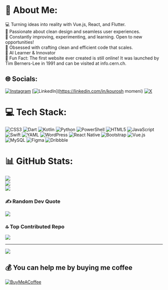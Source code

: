 # 💫 About Me:
💻 Turning ideas into reality with Vue.js, React, and Flutter.<br>🎨 Passionate about clean design and seamless user experiences.<br>🔧 Constantly improving, experimenting, and learning. Open to new opportunities!<br>🌟 Obsessed with crafting clean and efficient code that scales.<br>🤖 AI Learner & Innovator<br>🤡 Fun Fact: The first website ever created is still online! It was launched by Tim Berners-Lee in 1991 and can be visited at info.cern.ch.


## 🌐 Socials:
[![Instagram](https://img.shields.io/badge/Instagram-%23E4405F.svg?logo=Instagram&logoColor=white)](https://instagram.com/kowurowsh) [![LinkedIn](https://img.shields.io/badge/LinkedIn-%230077B5.svg?logo=linkedin&logoColor=white)](https://linkedin.com/in/kourosh momeni) [![X](https://img.shields.io/badge/X-black.svg?logo=X&logoColor=white)](https://x.com/kowurowsh) 

# 💻 Tech Stack:
![CSS3](https://img.shields.io/badge/css3-%231572B6.svg?style=for-the-badge&logo=css3&logoColor=white) ![Dart](https://img.shields.io/badge/dart-%230175C2.svg?style=for-the-badge&logo=dart&logoColor=white) ![Kotlin](https://img.shields.io/badge/kotlin-%237F52FF.svg?style=for-the-badge&logo=kotlin&logoColor=white) ![Python](https://img.shields.io/badge/python-3670A0?style=for-the-badge&logo=python&logoColor=ffdd54) ![PowerShell](https://img.shields.io/badge/PowerShell-%235391FE.svg?style=for-the-badge&logo=powershell&logoColor=white) ![HTML5](https://img.shields.io/badge/html5-%23E34F26.svg?style=for-the-badge&logo=html5&logoColor=white) ![JavaScript](https://img.shields.io/badge/javascript-%23323330.svg?style=for-the-badge&logo=javascript&logoColor=%23F7DF1E) ![Swift](https://img.shields.io/badge/swift-F54A2A?style=for-the-badge&logo=swift&logoColor=white) ![YAML](https://img.shields.io/badge/yaml-%23ffffff.svg?style=for-the-badge&logo=yaml&logoColor=151515) ![WordPress](https://img.shields.io/badge/WordPress-%23117AC9.svg?style=for-the-badge&logo=WordPress&logoColor=white) ![React Native](https://img.shields.io/badge/react_native-%2320232a.svg?style=for-the-badge&logo=react&logoColor=%2361DAFB) ![Bootstrap](https://img.shields.io/badge/bootstrap-%238511FA.svg?style=for-the-badge&logo=bootstrap&logoColor=white) ![Vue.js](https://img.shields.io/badge/vue.js-%2335495e.svg?style=for-the-badge&logo=vuedotjs&logoColor=%234FC08D) ![MySQL](https://img.shields.io/badge/mysql-4479A1.svg?style=for-the-badge&logo=mysql&logoColor=white) ![Figma](https://img.shields.io/badge/figma-%23F24E1E.svg?style=for-the-badge&logo=figma&logoColor=white) ![Dribbble](https://img.shields.io/badge/Dribbble-EA4C89?style=for-the-badge&logo=dribbble&logoColor=white)
# 📊 GitHub Stats:
![](https://github-readme-stats.vercel.app/api?username=kouroshmomenip&theme=dark&hide_border=false&include_all_commits=false&count_private=false)<br/>
![](https://github-readme-streak-stats.herokuapp.com/?user=kouroshmomenip&theme=dark&hide_border=false)<br/>
![](https://github-readme-stats.vercel.app/api/top-langs/?username=kouroshmomenip&theme=dark&hide_border=false&include_all_commits=false&count_private=false&layout=compact)

### ✍️ Random Dev Quote
![](https://quotes-github-readme.vercel.app/api?type=horizontal&theme=radical)

### 🔝 Top Contributed Repo
![](https://github-contributor-stats.vercel.app/api?username=kouroshmomenip&limit=5&theme=dark&combine_all_yearly_contributions=true)

---
[![](https://visitcount.itsvg.in/api?id=kouroshmomenip&icon=0&color=0)](https://visitcount.itsvg.in)

  ## 💰 You can help me by buying me coffee
  [![BuyMeACoffee]([https://img.shields.io/badge/Buy%20Me%20a%20Coffee-ffdd00?style=for-the-badge&logo=buy-me-a-coffee&logoColor=black)](https://buymeacoffee.com/i-rather-tea](https://encrypted-tbn0.gstatic.com/images?q=tbn:ANd9GcQb6GIZz--iafh17D5CqenaCiE2L3BTpgBHIg&s)) 

  
<!-- Proudly created with GPRM ( https://gprm.itsvg.in ) -->
